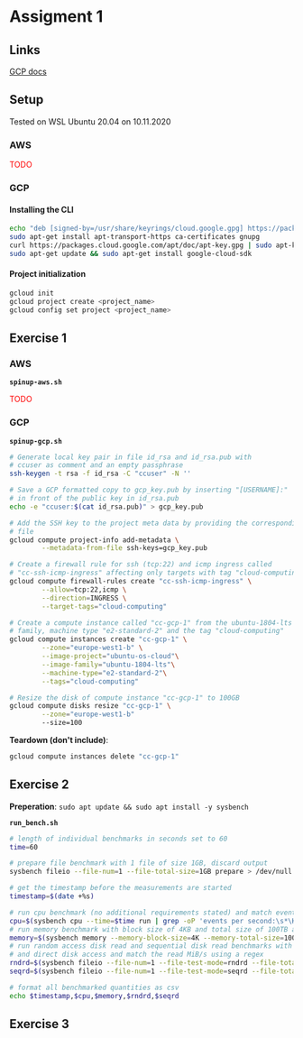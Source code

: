 # Assigment 1

## Links

[GCP docs](https://cloud.google.com/sdk/docs/quickstart#deb)

## Setup

Tested on WSL Ubuntu 20.04 on 10.11.2020

### AWS

<span style="color:red">TODO</span>

### GCP

#### Installing the CLI

```sh
echo "deb [signed-by=/usr/share/keyrings/cloud.google.gpg] https://packages.cloud.google.com/apt cloud-sdk main" | sudo tee -a /etc/apt/sources.list.d/google-cloud-sdk.list
sudo apt-get install apt-transport-https ca-certificates gnupg
curl https://packages.cloud.google.com/apt/doc/apt-key.gpg | sudo apt-key --keyring /usr/share/keyrings/cloud.google.gpg add -
sudo apt-get update && sudo apt-get install google-cloud-sdk
```

#### Project initialization

```sh
gcloud init
gcloud project create <project_name>
gcloud config set project <project_name>
```

## Exercise 1

### AWS

**`spinup-aws.sh`**

<span style="color: red;"> TODO </span>

### GCP

**`spinup-gcp.sh`**

```sh
# Generate local key pair in file id_rsa and id_rsa.pub with
# ccuser as comment and an empty passphrase
ssh-keygen -t rsa -f id_rsa -C "ccuser" -N ''

# Save a GCP formatted copy to gcp_key.pub by inserting "[USERNAME]:"
# in front of the public key in id_rsa.pub
echo -e "ccuser:$(cat id_rsa.pub)" > gcp_key.pub

# Add the SSH key to the project meta data by providing the corresponding
# file
gcloud compute project-info add-metadata \
        --metadata-from-file ssh-keys=gcp_key.pub

# Create a firewall rule for ssh (tcp:22) and icmp ingress called
# "cc-ssh-icmp-ingress" affecting only targets with tag "cloud-computing"
gcloud compute firewall-rules create "cc-ssh-icmp-ingress" \
        --allow=tcp:22,icmp \
        --direction=INGRESS \
        --target-tags="cloud-computing"

# Create a compute instance called "cc-gcp-1" from the ubuntu-1804-lts image
# family, machine type "e2-standard-2" and the tag "cloud-computing"
gcloud compute instances create "cc-gcp-1" \
        --zone="europe-west1-b" \
        --image-project="ubuntu-os-cloud"\
        --image-family="ubuntu-1804-lts"\
        --machine-type="e2-standard-2"\
        --tags="cloud-computing"

# Resize the disk of compute instance "cc-gcp-1" to 100GB
gcloud compute disks resize "cc-gcp-1" \
        --zone="europe-west1-b"
        --size=100
```

**Teardown (don't include)**:

```sh
gcloud compute instances delete "cc-gcp-1"
```

## Exercise 2

**Preperation**:
`sudo apt update && sudo apt install -y sysbench`

**`run_bench.sh`**

```sh
# length of individual benchmarks in seconds set to 60
time=60

# prepare file benchmark with 1 file of size 1GB, discard output
sysbench fileio --file-num=1 --file-total-size=1GB prepare > /dev/null

# get the timestamp before the measurements are started
timestamp=$(date +%s)

# run cpu benchmark (no additional requirements stated) and match events per second using regex
cpu=$(sysbench cpu --time=$time run | grep -oP 'events per second:\s*\K[0-9]+.[0-9]+')
# run memory benchmark with block size of 4KB and total size of 100TB and match the MiB transferred using a regex
memory=$(sysbench memory --memory-block-size=4K --memory-total-size=100TB --time=$time run | grep -oP "MiB transferred \(\K[0-9]+.[0-9]+")
# run random access disk read and sequential disk read benchmarks with 1 file of size 1GB 
# and direct disk access and match the read MiB/s using a regex
rndrd=$(sysbench fileio --file-num=1 --file-test-mode=rndrd --file-total-size=1GB --file-extra-flags=direct --time=$time run | grep -oP "read, MiB\/s:\s*\K[0-9]+\.[0-9]+")
seqrd=$(sysbench fileio --file-num=1 --file-test-mode=seqrd --file-total-size=1GB --file-extra-flags=direct --time=$time run | grep -oP "read, MiB\/s:\s*\K[0-9]+\.[0-9]+")

# format all benchmarked quantities as csv
echo $timestamp,$cpu,$memory,$rndrd,$seqrd
```

## Exercise 3

```


```